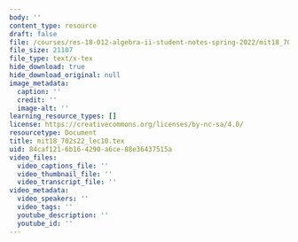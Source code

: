 ```yaml
---
body: ''
content_type: resource
draft: false
file: /courses/res-18-012-algebra-ii-student-notes-spring-2022/mit18_702s22_lec10.tex
file_size: 21107
file_type: text/x-tex
hide_download: true
hide_download_original: null
image_metadata:
  caption: ''
  credit: ''
  image-alt: ''
learning_resource_types: []
license: https://creativecommons.org/licenses/by-nc-sa/4.0/
resourcetype: Document
title: mit18_702s22_lec10.tex
uid: 84caf121-6b16-4290-a6ce-88e36437515a
video_files:
  video_captions_file: ''
  video_thumbnail_file: ''
  video_transcript_file: ''
video_metadata:
  video_speakers: ''
  video_tags: ''
  youtube_description: ''
  youtube_id: ''
---
```

